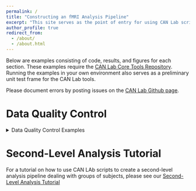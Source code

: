 ```yaml
---
permalink: /
title: "Constructing an fMRI Analysis Pipeline"
excerpt: "This site serves as the point of entry for using CAN Lab scripts to build an fMRI first- and second-level analysis pipeline"
author_profile: true
redirect_from: 
  - /about/
  - /about.html
---
```



Below are examples consisting of code, results, and figures for each section. These examples require the [CAN Lab Core Tools Repository](https://github.com/canlab/CanlabCore).
Running the examples in your own environment also serves as a preliminary unit test frame for the CAN Lab tools.

Please document errors by posting issues on the [CAN Lab Github page](https://github.com/canlab/CanlabScripts/issues).

Data Quality Control
======
<details>
<summary>Data Quality Control Examples</summary>
+ Data Quality Control
    
    + First
    
    + Second
    
    + Third
    
</details>


Second-Level Analysis Tutorial
======
For a tutorial on how to use CAN LAb scripts to create a second-level analysis pipeline dealing with groups of subjects, please see our [Second-Level 
Analysis Tutorial](/second_level.md)
